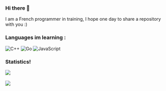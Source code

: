 ### Hi there 👋

<!--
**Mkheir13/Mkheir13** is a ✨ _special_ ✨ repository because its `README.md` (this file) appears on your GitHub profile.

Here are some ideas to get you started:

- 🔭 I’m currently working on ...
- 🌱 I’m currently learning ...
- 👯 I’m looking to collaborate on ...
- 🤔 I’m looking for help with ...
- 💬 Ask me about ...
- 📫 How to reach me: ...
- 😄 Pronouns: ...
- ⚡ Fun fact: ...
-->


I am a French programmer in training, I hope one day to share a repository with you :)


### Languages im learning :

![C++](https://img.shields.io/badge/C++-#32CD32?style=flat-square&logo=cplusplus)
![Go](https://img.shields.io/badge/Go-#32CD32?style=flat-square&logo=go)
![JavaScript](https://img.shields.io/badge/JavaScript-#32CD32?style=flat-square&logo=javascript)

### Statistics!

<div>
  <img align="left" src="https://github-readme-stats.vercel.app/api/top-langs/?username=Mkheir13&card_width=400&langs_count=10&theme=nightowl&border_radius=30&border_color=#32CD32" />
  <br>
  <br>
  <img src="https://github-readme-stats.vercel.app/api?username=Mkheir13&show_icons=trye&theme=nightowl&hide_border=false&count_private=true&border_radius=30&border_color=#32CD32">
</div>
